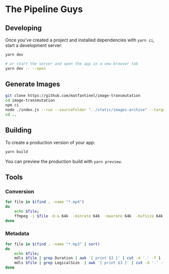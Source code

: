 # The Pipeline Guys

## Developing

Once you've created a project and installed dependencies with `yarn ci`, start a development server:

```bash
yarn dev

# or start the server and open the app in a new browser tab
yarn dev -- --open
```

## Generate Images

```bash
git clone https://github.com/matfantinel/image-transmutation
cd image-transmutation
npm ci
node ./index.js --run --sourceFolder "../static/images-archive" --targetFolder "../static/images" --inputFormats "jpg" --inputFormats "jpeg" --inputFormats "png" --outputFormats "webp" --outputFormats "avif" --outputFormats "png"
cd ..
```

## Building

To create a production version of your app:

```bash
yarn build
```

You can preview the production build with `yarn preview`.

## Tools

### Conversion

```bash
for file in $(find . -name "*.mp4")
do
    echo $file;
    ffmpeg -i $file -b:a 64k  -minrate 64k  -maxrate 64k  -bufsize 64k -codec:a libmp3lame -vn -preset veryfast $file.mp3;
done
```
### Metadata

```bash
for file in $(find . -name "*.mp3" | sort)
do
    echo $file;
    mdls $file | grep Duration | awk '{ print $3 }' | cut -d '.' -f 1
    mdls $file | grep LogicalSize  | awk '{ print $3 }' | cut -d '.' -f 1
done
```
